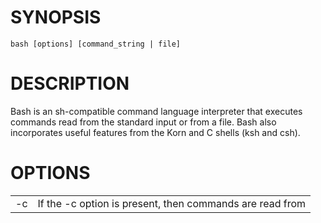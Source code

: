 # SYNOPSIS
```
bash [options] [command_string | file]
```

# DESCRIPTION
Bash is an sh-compatible command language interpreter that executes commands read from the standard input or from a file. Bash also incorporates useful features from the Korn and C shells (ksh and csh).

# OPTIONS

|     |                                                          |
| --- | -------------------------------------------------------- |
| -c  | If the -c option is present, then commands are read from |
